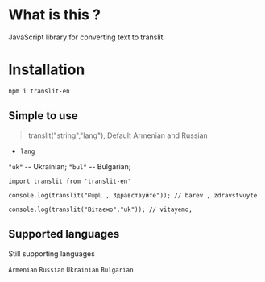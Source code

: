 # What is this ?

JavaScript library for converting text to translit

# Installation

`npm i translit-en`

## Simple to use

>  translit("string","lang"), Default Armenian and Russian

- `lang`

`"uk"` -- Ukrainian;
`"bul"` -- Bulgarian;

```
import translit from 'translit-en'

console.log(translit("Բարև , Здравствуйте")); // barev , zdravstvuyte

console.log(translit("Вітаємо","uk")); // vitayemo, 

```

## Supported languages

Still supporting languages

`Armenian`
`Russian`
`Ukrainian`
`Bulgarian`